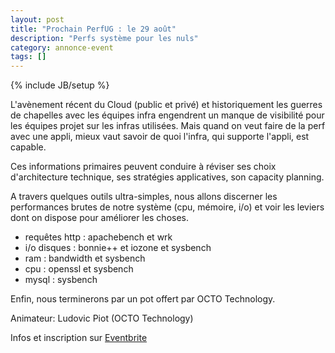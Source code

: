 ```yaml
---
layout: post
title: "Prochain PerfUG : le 29 août"
description: "Perfs système pour les nuls"
category: annonce-event
tags: []
---
```

{% include JB/setup %}

L'avènement récent du Cloud (public et privé) et historiquement les guerres de chapelles avec les équipes infra engendrent un manque de visibilité pour les équipes projet sur les infras utilisées.
Mais quand on veut faire de la perf avec une appli, mieux vaut savoir de quoi l'infra, qui supporte l'appli, est capable.
<!-- more -->
Ces informations primaires peuvent conduire à réviser ses choix d'architecture technique, ses stratégies applicatives, son capacity planning.

A travers quelques outils ultra-simples, nous allons discerner les performances brutes de notre système (cpu, mémoire, i/o) et voir les leviers dont on dispose pour améliorer les choses.

* requêtes http : apachebench et wrk
* i/o disques : bonnie++ et iozone et sysbench
* ram : bandwidth et sysbench
* cpu : openssl et sysbench
* mysql : sysbench

Enfin, nous terminerons par un pot offert par OCTO Technology.
 
Animateur: Ludovic Piot (OCTO Technology)

Infos et inscription sur [Eventbrite](http://www.eventbrite.fr/event/7954561307)